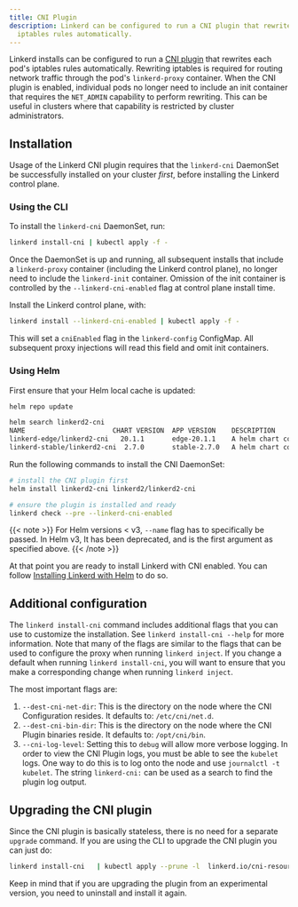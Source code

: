 ```yaml
---
title: CNI Plugin
description: Linkerd can be configured to run a CNI plugin that rewrites each pod's
  iptables rules automatically.
---
```


Linkerd installs can be configured to run a
[CNI plugin](https://github.com/containernetworking/cni) that rewrites each
pod's iptables rules automatically. Rewriting iptables is required for routing
network traffic through the pod's `linkerd-proxy` container. When the CNI plugin
is enabled, individual pods no longer need to include an init container that
requires the `NET_ADMIN` capability to perform rewriting. This can be useful in
clusters where that capability is restricted by cluster administrators.

## Installation

Usage of the Linkerd CNI plugin requires that the `linkerd-cni` DaemonSet be
successfully installed on your cluster _first_, before installing the Linkerd
control plane.

### Using the CLI

To install the `linkerd-cni` DaemonSet, run:

```bash
linkerd install-cni | kubectl apply -f -
```

Once the DaemonSet is up and running, all subsequent installs that include a
`linkerd-proxy` container (including the Linkerd control plane), no longer need
to include the `linkerd-init` container. Omission of the init container is
controlled by the `--linkerd-cni-enabled` flag at control plane install time.

Install the Linkerd control plane, with:

```bash
linkerd install --linkerd-cni-enabled | kubectl apply -f -
```

This will set a `cniEnabled` flag in the `linkerd-config` ConfigMap. All
subsequent proxy injections will read this field and omit init containers.

### Using Helm

First ensure that your Helm local cache is updated:

```bash
helm repo update

helm search linkerd2-cni
NAME                      CHART VERSION  APP VERSION    DESCRIPTION
linkerd-edge/linkerd2-cni   20.1.1       edge-20.1.1    A helm chart containing the resources needed by the Linke...
linkerd-stable/linkerd2-cni  2.7.0       stable-2.7.0   A helm chart containing the resources needed by the Linke...
```

Run the following commands to install the CNI DaemonSet:

```bash
# install the CNI plugin first
helm install linkerd2-cni linkerd2/linkerd2-cni

# ensure the plugin is installed and ready
linkerd check --pre --linkerd-cni-enabled
```

{{< note >}}
For Helm versions < v3, `--name` flag has to specifically be passed.
In Helm v3, It has been deprecated, and is the first argument as
 specified above.
{{< /note >}}

At that point you are ready to install Linkerd with CNI enabled.
You can follow [Installing Linkerd with Helm](../tasks/install-helm/) to do so.

## Additional configuration

The `linkerd install-cni` command includes additional flags that you can use to
customize the installation. See `linkerd install-cni --help` for more
information. Note that many of the flags are similar to the flags that can be
used to configure the proxy when running `linkerd inject`. If you change a
default when running `linkerd install-cni`, you will want to ensure that you
make a corresponding change when running `linkerd inject`.

The most important flags are:

1. `--dest-cni-net-dir`: This is the directory on the node where the CNI
   Configuration resides. It defaults to: `/etc/cni/net.d`.
2. `--dest-cni-bin-dir`: This is the directory on the node where the CNI Plugin
   binaries reside. It defaults to: `/opt/cni/bin`.
3. `--cni-log-level`: Setting this to `debug` will allow more verbose logging.
   In order to view the CNI Plugin logs, you must be able to see the `kubelet`
   logs. One way to do this is to log onto the node and use
   `journalctl -t kubelet`. The string `linkerd-cni:` can be used as a search to
   find the plugin log output.

## Upgrading the CNI plugin

Since the CNI plugin is basically stateless, there is no need for a separate
`upgrade` command. If you are using the CLI to upgrade the CNI plugin you can
just do:

```bash
linkerd install-cni   | kubectl apply --prune -l  linkerd.io/cni-resource=true -f -
```

Keep in mind that if you are upgrading the plugin from an experimental version,
you need to uninstall and install it again.
